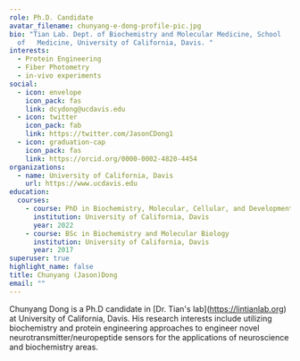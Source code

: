 ```yaml
---
role: Ph.D. Candidate
avatar_filename: chunyang-e-dong-profile-pic.jpg
bio: "Tian Lab. Dept. of Biochemistry and Molecular Medicine, School
  of   Medicine, University of California, Davis. "
interests:
  - Protein Engineering
  - Fiber Photometry
  - in-vivo experiments
social:
  - icon: envelope
    icon_pack: fas
    link: dcydong@ucdavis.edu
  - icon: twitter
    icon_pack: fab
    link: https://twitter.com/JasonCDong1
  - icon: graduation-cap
    icon_pack: fas
    link: https://orcid.org/0000-0002-4820-4454
organizations:
  - name: University of California, Davis
    url: https://www.ucdavis.edu
education:
  courses:
    - course: PhD in Biochemistry, Molecular, Cellular, and Developmental Biology
      institution: University of California, Davis
      year: 2022
    - course: BSc in Biochemistry and Molecular Biology
      institution: University of California, Davis
      year: 2017
superuser: true
highlight_name: false
title: Chunyang (Jason)Dong
email: ""
---
```

Chunyang Dong is a Ph.D candidate in \[Dr. Tian's lab](https://lintianlab.org) at University of California, Davis. His research interests include utilizing biochemistry and protein engineering approaches to engineer novel neurotransmitter/neuropeptide sensors for the applications of neuroscience and biochemistry areas.